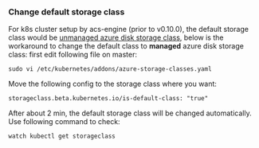 ### Change default storage class
For k8s cluster setup by acs-engine (prior to v0.10.0), the default storage class would be [unmanaged azure disk storage class](https://kubernetes.io/docs/concepts/storage/storage-classes/#azure-unmanaged-disk-storage-class), below is the workaround to change the default class to **managed** azure disk storage class:
first edit following file on master:
```
sudo vi /etc/kubernetes/addons/azure-storage-classes.yaml
```
Move the following config to the storage class where you want:
```
storageclass.beta.kubernetes.io/is-default-class: "true"
```
After about 2 min, the default storage class will be changed automatically. Use following command to check:
```
watch kubectl get storageclass
```

